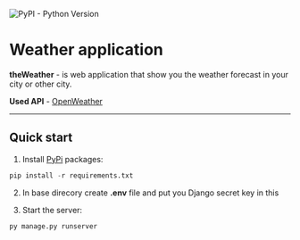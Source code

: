 ![PyPI - Python Version](https://img.shields.io/pypi/pyversions/django)
# Weather application
 __theWeather__ - is web application that show you the weather forecast in your city or other city.

 __Used API__ - [OpenWeather](https://openweathermap.org/api)
 ___
## Quick start
1. Install [PyPi](https://pypi.org/) packages:

```python
pip install -r requirements.txt
```
2. In base direcory create __.env__ file and put you Django secret key in this

3. Start the server:
```python
py manage.py runserver
```
